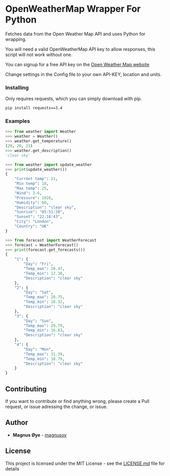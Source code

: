 # OpenWeatherMap Wrapper For Python
Fetches data from the Open Weather Map API and uses Python for wrapping.


You will need a valid OpenWeatherMap API key to allow responses, this script will not work without one.

You can signup for a free API key on the [Open Weather Map website](https://openweathermap.org/)

Change settings in the Config file to your own API-KEY, location and units.


### Installing
Only requires requests, which you can simply download with pip. 

```bash
pip install requests==3.4
```

### Examples

```python
>>> from weather import Weather
>>> weather = Weather()
>>> weather.get_temperature()
(20, 20, 21)
>>> weather.get_description()
'clear sky'

```

```python
>>> from weather import update_weather
>>> print(update_weather())
{
    "Current temp": 21,
    "Min temp": 18,
    "Max temp": 25,
    "Wind": 2.6,
    "Pressure": 1016,
    "Humidity": 60,
    "Description": "clear sky",
    "Sunrise": "05:51:20",
    "Sunset": "22:18:43",
    "City": "London",
    "Country": "UK"
}
```

```python
>>> from forecast import WeatherForecast
>>> forecast = WeatherForecast()
>>> print(forecast.get_forecasts())
{
    "1": {
        "Day": "Fri",
        "Temp_max": 28.47,
        "Temp_min": 12.38,
        "Description": "clear sky"
    },
    "2": {
        "Day": "Sat",
        "Temp_max": 28.75,
        "Temp_min": 18.32,
        "Description": "clear sky"
    },
    "3": {
        "Day": "Sun",
        "Temp_max": 29.79,
        "Temp_min": 16.83,
        "Description": "clear sky"
    },
    "4": {
        "Day": "Mon",
        "Temp_max": 31.39,
        "Temp_min": 18.79,
        "Description": "clear sky"
    }
}
```
## Contributing

If you want to contribute or find anything wrong, please create a Pull request, or issue adressing the change, or issue.


## Author

* **Magnus Øye** - [magnusoy](https://github.com/magnusoy)


## License

This project is licensed under the MIT License - see the [LICENSE.md](https://github.com/magnusoy/Arduino-with-Python/blob/master/LICENSE) file for details
